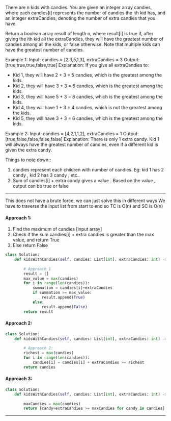 
There are n kids with candies. You are given an integer array candies, where each candies[i] represents the number of candies the ith kid has, and an integer 
extraCandies, denoting the number of extra candies that you have.

Return a boolean array result of length n, where result[i] is true if, after giving the ith kid all the extraCandies, they will have the greatest number of 
candies among all the kids, or false otherwise. Note that multiple kids can have the greatest number of candies.

Example 1:
Input: candies = [2,3,5,1,3], extraCandies = 3
Output: [true,true,true,false,true] 
Explanation: If you give all extraCandies to:
- Kid 1, they will have 2 + 3 = 5 candies, which is the greatest among the kids.
- Kid 2, they will have 3 + 3 = 6 candies, which is the greatest among the kids.
- Kid 3, they will have 5 + 3 = 8 candies, which is the greatest among the kids.
- Kid 4, they will have 1 + 3 = 4 candies, which is not the greatest among the kids.
- Kid 5, they will have 3 + 3 = 6 candies, which is the greatest among the kids.

Example 2:
Input: candies = [4,2,1,1,2], extraCandies = 1
Output: [true,false,false,false,false] 
Explanation: There is only 1 extra candy.
Kid 1 will always have the greatest number of candies, even if a different kid is given the extra candy.

Things to note down::
1. candies represent each children with number of candies. Eg: kid 1 has 2 candy , kid 2 has 3 candy , etc..
2. Sum of candies[i] + extra candy gives a value . Based on the value , output can be true or false

_____________________________________________________________________________________________________________________

This does not have a brute force, we can just solve this in different ways 
We have to traverse the input list from start to end so TC is O(n) and SC is O(n)

#### Approach 1:
1. Find the maximum of candies [input array]
2. Check if the sum candies[i] + extra candies is greater than the max value, and return True
3. Else return False

```python
class Solution:
    def kidsWithCandies(self, candies: List[int], extraCandies: int) -> List[bool]:
        
        # Approach 1
        result = []
        max_value = max(candies)
        for i in range(len(candies)):
            summation = candies[i]+extraCandies
            if summation >= max_value:
                result.append(True)
            else:
                result.append(False)
        return result
```

#### Approach 2:

```python
class Solution:
    def kidsWithCandies(self, candies: List[int], extraCandies: int) -> List[bool]:
        
        # Approach 2:
        richest = max(candies)
        for i in range(len(candies)):
            candies[i] = candies[i] + extraCandies >= richest
        return candies
```

#### Approach 3:     

```python
class Solution:
    def kidsWithCandies(self, candies: List[int], extraCandies: int) -> List[bool]:
        
        maxCandies = max(candies)
        return [candy+extraCandies >= maxCandies for candy in candies]
````
_______________________________________________________________________________________________________


